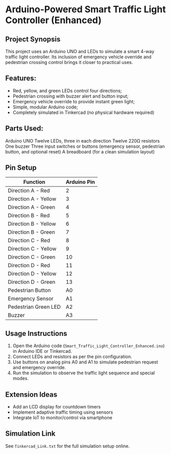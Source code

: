 # Arduino-Powered Smart Traffic Light Controller (Enhanced)

## Project Synopsis
This project uses an Arduino UNO and LEDs to simulate a smart 4-way traffic light controller. Its inclusion of emergency vehicle override and pedestrian crossing control brings it closer to practical uses.


## Features: 
- Red, yellow, and green LEDs control four directions;
- Pedestrian crossing with buzzer alert and button input;
- Emergency vehicle override to provide instant green light;
- Simple, modular Arduino code;
- Completely simulated in Tinkercad (no physical hardware required)

## Parts Used: 
Arduino UNO
Twelve LEDs, three in each direction
Twelve 220Ω resistors
One buzzer
Three input switches or buttons (emergency sensor, pedestrian button, and optional reset)
A breadboard (for a clean simulation layout)

## Pin Setup
| Function             | Arduino Pin |
|----------------------|-------------|
| Direction A - Red    | 2           |
| Direction A - Yellow | 3           |
| Direction A - Green  | 4           |
| Direction B - Red    | 5           |
| Direction B - Yellow | 6           |
| Direction B - Green  | 7           |
| Direction C - Red    | 8           |
| Direction C - Yellow | 9           |
| Direction C - Green  | 10          |
| Direction D - Red    | 11          |
| Direction D - Yellow | 12          |
| Direction D - Green  | 13          |
| Pedestrian Button    | A0          |
| Emergency Sensor     | A1          |
| Pedestrian Green LED | A2          |
| Buzzer               | A3          |

## Usage Instructions
1. Open the Arduino code (`Smart_Traffic_Light_Controller_Enhanced.ino`) in Arduino IDE or Tinkercad.
2. Connect LEDs and resistors as per the pin configuration.
3. Use buttons on analog pins A0 and A1 to simulate pedestrian request and emergency override.
4. Run the simulation to observe the traffic light sequence and special modes.

## Extension Ideas
- Add an LCD display for countdown timers
- Implement adaptive traffic timing using sensors
- Integrate IoT to monitor/control via smartphone

## Simulation Link
See `Tinkercad_Link.txt` for the full simulation setup online.

